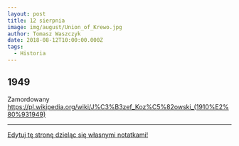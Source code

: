 ```yaml
---
layout: post
title: 12 sierpnia
image: img/august/Union_of_Krewo.jpg
author: Tomasz Waszczyk
date: 2018-08-12T10:00:00.000Z
tags:
  - Historia
---
```


## 1949

Zamordowany <https://pl.wikipedia.org/wiki/J%C3%B3zef_Koz%C5%82owski_(1910%E2%80%931949)>

---

<a href="https://github.com/TomaszWaszczyk/historia.waszczyk.com/edit/master/src/content/august-12.md" target="_blank">Edytuj tę stronę dzieląc się własnymi notatkami!</a>
